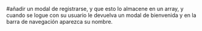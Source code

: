 #añadir un modal de registrarse, y que esto lo almacene en un array,  y cuando se logue con su usuario le devuelva un modal de bienvenida y en la barra de navegación aparezca su nombre.